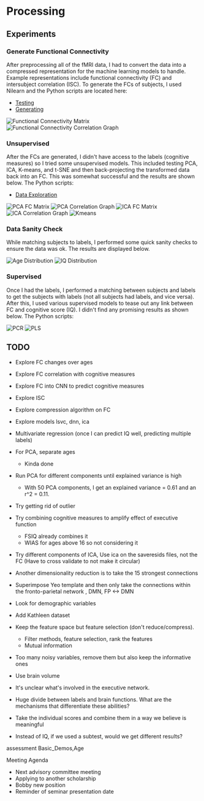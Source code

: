 # Processing

## Experiments

### Generate Functional Connectivity

After preprocessing all of the fMRI data, I had to convert the data into a compressed representation for the machine learning models to handle. Example representations include functional connectivity (FC) and intersubject correlation (ISC). To generate the FCs of subjects, I used Nilearn and the Python scripts are located here:

- [Testing](../src/FC/Testing%20FC.ipynb)
- [Generating](../src/FC/Generate%20FC.ipynb)

![Functional Connectivity Matrix](../images/FC/FC%20Matrix.png)
![Functional Connectivity Correlation Graph](../images/FC/FC%20Correlation%20Graph.png)

### Unsupervised

After the FCs are generated, I didn't have access to the labels (cognitive measures) so I tried some unsupervised models. This included testing PCA, ICA, K-means, and t-SNE and then back-projecting the transformed data back into an FC. This was somewhat successful and the results are shown below. The Python scripts:

- [Data Exploration](../src/Unsupervised/Data%20Exploration.ipynb)

![PCA FC Matrix](../images/Unsupervised/PCA%20FC%20Matrix.png)
![PCA Correlation Graph](../images/Unsupervised/PCA%20Correlation%20Graph.png)
![ICA FC Matrix](../images/Unsupervised/ICA%20FC%20Matrix.png)
![ICA Correlation Graph](../images/Unsupervised/ICA%20Correlation%20Graph.png)
![Kmeans](../images/Unsupervised/Kmeans.png)

### Data Sanity Check

While matching subjects to labels, I performed some quick sanity checks to ensure the data was ok. The results are displayed below.

![Age Distribution](../images/Data%20Distribution/Age%20Distribution.png.png)
![IQ Distribution](../image/../images/Data%20Distribution/IQ%20Distribution.png)

### Supervised

Once I had the labels, I performed a matching between subjects and labels to get the subjects with labels (not all subjects had labels, and vice versa). After this, I used various supervised models to tease out any link between FC and cognitive score (IQ). I didn't find any promising results as shown below. The Python scripts:

![PCR](../images/Supervised/PCR.png)
![PLS](../images/Supervised/PLS.png)

## TODO

- Explore FC changes over ages
- Explore FC correlation with cognitive measures
- Explore FC into CNN to predict cognitive measures
- Explore ISC
- Explore compression algorithm on FC
- Explore models lsvc, dnn, ica

- Multivariate regression (once I can predict IQ well, predicting multiple labels)
- For PCA, separate ages
  - Kinda done
- Run PCA for different components until explained variance is high
  - With 50 PCA components, I get an explained variance = 0.61 and an r^2 = 0.11.
- Try getting rid of outlier
- Try combining cognitive measures to amplify effect of executive function
  - FSIQ already combines it
  - WIAS for ages above 16 so not considering it
- Try different components of ICA, Use ica on the saveresids files, not the FC (Have to cross validate to not make it circular)
- Another dimensionality reduction is to take the 15 strongest connections
- Superimpose Yeo template and then only take the connections within the fronto-parietal network , DMN, FP <-> DMN
- Look for demographic variables
- Add Kathleen dataset
- Keep the feature space but feature selection (don't reduce/compress).
  - Filter methods, feature selection, rank the features
  - Mutual information
- Too many noisy variables, remove them but also keep the informative ones
- Use brain volume
- It's unclear what's involved in the executive network.
- Huge divide between labels and brain functions. What are the mechanisms that differentiate these abilities?
- Take the individual scores and combine them in a way we believe is meaningful
- Instead of IQ, if we used a subtest, would we get different results?

assessment Basic_Demos,Age

Meeting Agenda

- Next advisory committee meeting
- Applying to another scholarship
- Bobby new position
- Reminder of seminar presentation date
